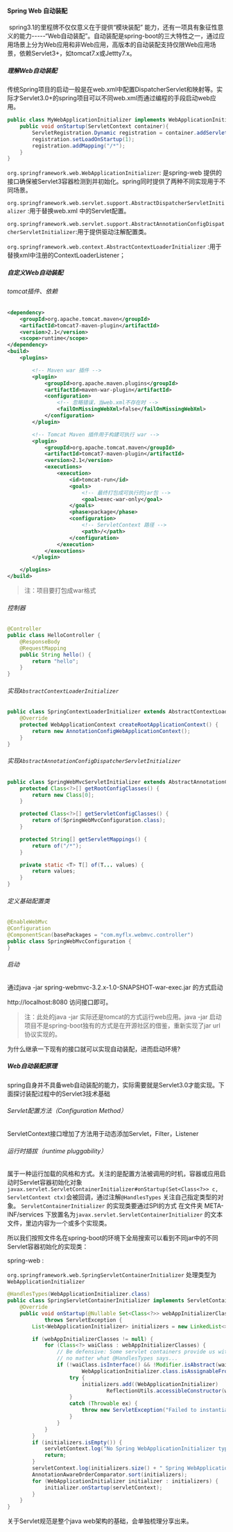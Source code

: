 #### Spring Web 自动装配

​		spring3.1的里程牌不仅仅意义在于提供“模块装配” 能力，还有一项具有象征性意义的能力-----“Web自动装配”。自动装配是spring-boot的三大特性之一，通过应用场景上分为Web应用和非Web应用，高版本的自动装配支持仅限Web应用场景，依赖Servlet3+，如tomcat7.x或Jettty7.x。

##### 理解Web自动装配

​	传统Spring项目的启动一般是在web.xml中配置DispatcherServlet和映射等。实际才Servlet3.0+的spring项目可以不同web.xml而通过编程的手段启动web应用。

```java
public class MyWebApplicationInitializer implements WebApplicationInitializer{
	public void onStartup(ServletContext container){
		ServletRegistration.Dynamic registration = container.addServlet("dispatcer",new DistpatcherServlet());
		registration.setLoadOnStartup(1);
		registration.addMapping("/*");
	}
}
```

``org.springframework.web.WebApplicationInitializer``: 是spring-web 提供的接口确保被Servlet3容器检测到并初始化。spring同时提供了两种不同实现用于不同场景。

``org.springframework.web.servlet.support.AbstractDispatcherServletInitializer`` :用于替换web.xml 中的Servlet配置。

``org.springframework.web.servlet.support.AbstractAnnotationConfigDispatcherServletInitializer``:用于提供驱动注解配置类。

``org.springframework.web.context.AbstractContextLoaderInitializer`` :用于替换xml中注册的ContextLoaderListener；

##### 自定义Web自动装配

###### 	tomcat插件、依赖

```xml
<dependency>
    <groupId>org.apache.tomcat.maven</groupId>
    <artifactId>tomcat7-maven-plugin</artifactId>
    <version>2.1</version>
    <scope>runtime</scope>
</dependency>
<build>
    <plugins>

        <!-- Maven war 插件 -->
        <plugin>
            <groupId>org.apache.maven.plugins</groupId>
            <artifactId>maven-war-plugin</artifactId>
            <configuration>
                <!-- 忽略错误，当web.xml不存在时 -->
                <failOnMissingWebXml>false</failOnMissingWebXml>
            </configuration>
        </plugin>

        <!-- Tomcat Maven 插件用于构建可执行 war -->
        <plugin>
            <groupId>org.apache.tomcat.maven</groupId>
            <artifactId>tomcat7-maven-plugin</artifactId>
            <version>2.1</version>
            <executions>
                <execution>
                    <id>tomcat-run</id>
                    <goals>
                        <!-- 最终打包成可执行的jar包 -->
                        <goal>exec-war-only</goal>
                    </goals>
                    <phase>package</phase>
                    <configuration>
                        <!-- ServletContext 路径 -->
                        <path>/</path>
                    </configuration>
                </execution>
            </executions>
        </plugin>

    </plugins>
</build>
```

> 注：项目要打包成war格式

###### 控制器

```java
@Controller
public class HelloController {
    @ResponseBody
    @RequestMapping
    public String hello() {
        return "hello";
    }
}
```

###### 	实现``AbstractContextLoaderInitializer``

```java
public class SpringContextLoaderInitializer extends AbstractContextLoaderInitializer {
    @Override
    protected WebApplicationContext createRootApplicationContext() {
        return new AnnotationConfigWebApplicationContext();
    }
}
```

###### 	实现``AbstractAnnotationConfigDispatcherServletInitializer``

```java
public class SpringWebMvcServletInitializer extends AbstractAnnotationConfigDispatcherServletInitializer {
    protected Class<?>[] getRootConfigClasses() {
        return new Class[0];
    }

    protected Class<?>[] getServletConfigClasses() {
        return of(SpringWebMvcConfiguration.class);
    }

    protected String[] getServletMappings() {
        return of("/*");
    }

    private static <T> T[] of(T... values) {
        return values;
    }
}
```

###### 	定义基础配置类

```java
@EnableWebMvc
@Configuration
@ComponentScan(basePackages = "com.myflx.webmvc.controller")
public class SpringWebMvcConfiguration {
}
```

###### 	启动

通过java -jar spring-webmvc-3.2.x-1.0-SNAPSHOT-war-exec.jar  的方式启动

http://localhost:8080 访问接口即可。

> 注：此处的java -jar 实际还是tomcat的方式运行web应用。java -jar 启动项目不是spring-boot独有的方式是在开源社区的借鉴，重新实现了jar url协议实现的。

为什么继承一下现有的接口就可以实现自动装配，进而启动环境?

##### Web自动装配原理

spring自身并不具备web自动装配的能力，实际需要就是Servlet3.0才能实现。下面探讨装配过程中的Servlet3技术基础

###### Servlet配置方法（Configuration Method）

​	ServletContext接口增加了方法用于动态添加Servlet，Filter，Listener

###### 运行时插拔（runtime pluggability）

​		属于一种运行加载的风格和方式。关注的是配置方法被调用的时机，容器或应用启动时Servlet容器初始化对象``javax.servlet.ServletContainerInitializer#onStartup(Set<Class<?>> c, ServletContext ctx)``会被回调，通过注解``@HandlesTypes`` 关注自己指定类型的对象。 ``ServletContainerInitializer`` 的实现类要通过SPI的方式  在文件夹 META-INF/services 下放置名为`javax.servlet.ServletContainerInitializer` 的文本文件，里边内容为一个或多个实现类。

​		所以我们按照文件名在spring-boot的环境下全局搜索可以看到不同jar中的不同Servlet容器初始化的实现类：

spring-web :

``org.springframework.web.SpringServletContainerInitializer`` 处理类型为``WebApplicationInitializer``

```java
@HandlesTypes(WebApplicationInitializer.class)
public class SpringServletContainerInitializer implements ServletContainerInitializer {
	@Override
	public void onStartup(@Nullable Set<Class<?>> webAppInitializerClasses, ServletContext servletContext)
			throws ServletException {
		List<WebApplicationInitializer> initializers = new LinkedList<>();

		if (webAppInitializerClasses != null) {
			for (Class<?> waiClass : webAppInitializerClasses) {
				// Be defensive: Some servlet containers provide us with invalid classes,
				// no matter what @HandlesTypes says...
				if (!waiClass.isInterface() && !Modifier.isAbstract(waiClass.getModifiers()) &&
						WebApplicationInitializer.class.isAssignableFrom(waiClass)) {
					try {
						initializers.add((WebApplicationInitializer)
								ReflectionUtils.accessibleConstructor(waiClass).newInstance());
					}
					catch (Throwable ex) {
						throw new ServletException("Failed to instantiate WebApplicationInitializer class", ex);
					}
				}
			}
		}
		if (initializers.isEmpty()) {
			servletContext.log("No Spring WebApplicationInitializer types detected on classpath");
			return;
		}
		servletContext.log(initializers.size() + " Spring WebApplicationInitializers detected on classpath");
		AnnotationAwareOrderComparator.sort(initializers);
		for (WebApplicationInitializer initializer : initializers) {
			initializer.onStartup(servletContext);
		}
	}
}

```



关于Servlet规范是整个java web架构的基础，会单独梳理分享出来。



